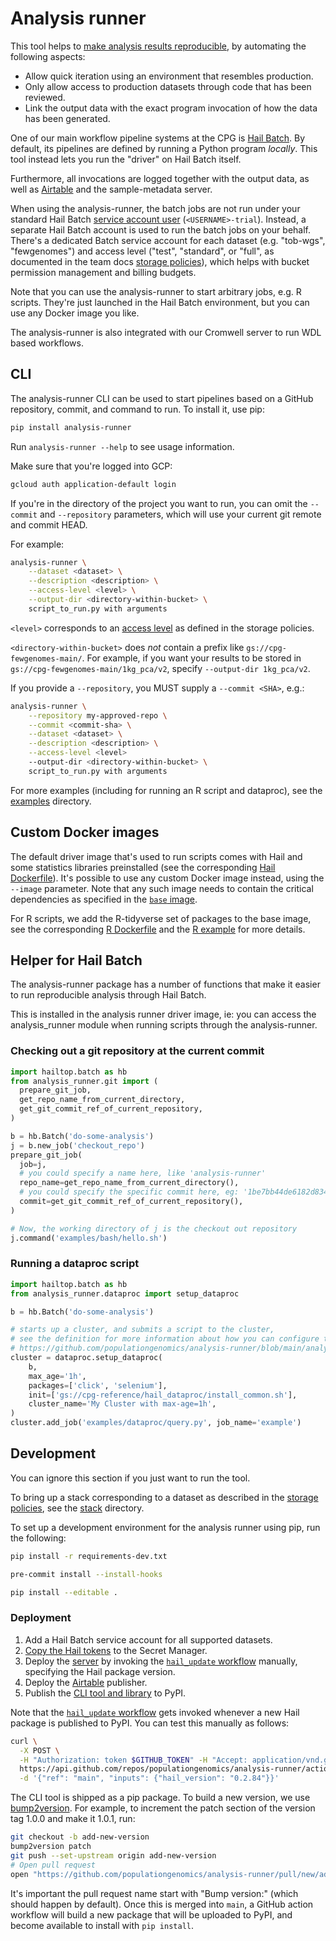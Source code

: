 # Analysis runner

This tool helps to [make analysis results reproducible](https://github.com/populationgenomics/team-docs/blob/main/reproducible_analyses.md),
by automating the following aspects:

- Allow quick iteration using an environment that resembles production.
- Only allow access to production datasets through code that has been reviewed.
- Link the output data with the exact program invocation of how the data has
  been generated.

One of our main workflow pipeline systems at the CPG is
[Hail Batch](https://hail.is/docs/batch/getting_started.html). By default, its
pipelines are defined by running a Python program
_locally_. This tool instead lets you run the "driver" on Hail Batch itself.

Furthermore, all invocations are logged together with the output data, as well as [Airtable](https://airtable.com/tblx9NarwtJwGqTPA/viwIomAHV49Stq5zr) and the sample-metadata server.

When using the analysis-runner, the batch jobs are not run under your standard
Hail Batch [service account user](https://hail.is/docs/batch/service.html#sign-up)
(`<USERNAME>-trial`). Instead, a separate Hail Batch account is
used to run the batch jobs on your behalf. There's a dedicated Batch service
account for each dataset (e.g. "tob-wgs", "fewgenomes") and access level
("test", "standard", or "full", as documented in the team docs
[storage policies](https://github.com/populationgenomics/team-docs/tree/main/storage_policies#analysis-runner)),
which helps with bucket permission management and billing budgets.

Note that you can use the analysis-runner to start arbitrary jobs, e.g. R scripts. They're just launched in the Hail Batch environment, but you can use any Docker image you like.

The analysis-runner is also integrated with our Cromwell server to run WDL based workflows.

## CLI

The analysis-runner CLI can be used to start pipelines based on a GitHub repository,
commit, and command to run. To install it, use pip:

```bash
pip install analysis-runner
```

Run `analysis-runner --help` to see usage information.

Make sure that you're logged into GCP:

```bash
gcloud auth application-default login
```

If you're in the directory of the project you want to run, you can omit the
`--commit` and `--repository` parameters, which will use your current git remote and
commit HEAD.

For example:

```bash
analysis-runner \
    --dataset <dataset> \
    --description <description> \
    --access-level <level> \
    --output-dir <directory-within-bucket> \
    script_to_run.py with arguments
```

`<level>` corresponds to an [access level](https://github.com/populationgenomics/team-docs/tree/main/storage_policies#analysis-runner) as defined in the storage policies.

`<directory-within-bucket>` does _not_ contain a prefix like `gs://cpg-fewgenomes-main/`. For example, if you want your results to be stored in `gs://cpg-fewgenomes-main/1kg_pca/v2`, specify `--output-dir 1kg_pca/v2`.

If you provide a `--repository`, you MUST supply a `--commit <SHA>`, e.g.:

```bash
analysis-runner \
    --repository my-approved-repo \
    --commit <commit-sha> \
    --dataset <dataset> \
    --description <description> \
    --access-level <level>
    --output-dir <directory-within-bucket> \
    script_to_run.py with arguments
```

For more examples (including for running an R script and dataproc), see the
[examples](examples) directory.

## Custom Docker images

The default driver image that's used to run scripts comes with Hail and some statistics libraries preinstalled (see the corresponding [Hail Dockerfile](driver/Dockerfile.hail)). It's possible to use any custom Docker image instead, using the `--image` parameter. Note that any such image needs to contain the critical dependencies as specified in the [`base` image](driver/Dockerfile.base).

For R scripts, we add the R-tidyverse set of packages to the base image, see the corresponding [R Dockerfile](driver/Dockerfile.r) and the [R example](examples/r) for more details.

## Helper for Hail Batch

The analysis-runner package has a number of functions that make it easier to run reproducible analysis through Hail Batch.

This is installed in the analysis runner driver image, ie: you can access the analysis_runner module when running scripts through the analysis-runner.

### Checking out a git repository at the current commit

```python
import hailtop.batch as hb
from analysis_runner.git import (
  prepare_git_job,
  get_repo_name_from_current_directory,
  get_git_commit_ref_of_current_repository,
)

b = hb.Batch('do-some-analysis')
j = b.new_job('checkout_repo')
prepare_git_job(
  job=j,
  # you could specify a name here, like 'analysis-runner'
  repo_name=get_repo_name_from_current_directory(),
  # you could specify the specific commit here, eg: '1be7bb44de6182d834d9bbac6036b841f459a11a'
  commit=get_git_commit_ref_of_current_repository(),
)

# Now, the working directory of j is the checkout out repository
j.command('examples/bash/hello.sh')
```

### Running a dataproc script

```python
import hailtop.batch as hb
from analysis_runner.dataproc import setup_dataproc

b = hb.Batch('do-some-analysis')

# starts up a cluster, and submits a script to the cluster,
# see the definition for more information about how you can configure the cluster
# https://github.com/populationgenomics/analysis-runner/blob/main/analysis_runner/dataproc.py#L80
cluster = dataproc.setup_dataproc(
    b,
    max_age='1h',
    packages=['click', 'selenium'],
    init=['gs://cpg-reference/hail_dataproc/install_common.sh'],
    cluster_name='My Cluster with max-age=1h',
)
cluster.add_job('examples/dataproc/query.py', job_name='example')
```

## Development

You can ignore this section if you just want to run the tool.

To bring up a stack corresponding to a dataset as described in the
[storage policies](https://github.com/populationgenomics/team-docs/tree/main/storage_policies),
see the [stack](stack) directory.

To set up a development environment for the analysis runner using pip, run
the following:

```bash
pip install -r requirements-dev.txt

pre-commit install --install-hooks

pip install --editable .
```

### Deployment

1. Add a Hail Batch service account for all supported datasets.
1. [Copy the Hail tokens](tokens) to the Secret Manager.
1. Deploy the [server](server) by invoking the [`hail_update` workflow](https://github.com/populationgenomics/analysis-runner/blob/main/.github/workflows/hail_update.yaml) manually, specifying the Hail package version.
1. Deploy the [Airtable](airtable) publisher.
1. Publish the [CLI tool and library](analysis_runner) to PyPI.

Note that the [`hail_update` workflow](https://github.com/populationgenomics/analysis-runner/blob/main/.github/workflows/hail_update.yaml) gets invoked whenever a new Hail package is published to PyPI. You can test this manually as follows:

```bash
curl \
  -X POST \
  -H "Authorization: token $GITHUB_TOKEN" -H "Accept: application/vnd.github.v3+json" \
  https://api.github.com/repos/populationgenomics/analysis-runner/actions/workflows/6364059/dispatches \
  -d '{"ref": "main", "inputs": {"hail_version": "0.2.84"}}'
```

The CLI tool is shipped as a pip package. To build a new version,
we use [bump2version](https://pypi.org/project/bump2version/).
For example, to increment the patch section of the version tag 1.0.0 and make
it 1.0.1, run:

```bash
git checkout -b add-new-version
bump2version patch
git push --set-upstream origin add-new-version
# Open pull request
open "https://github.com/populationgenomics/analysis-runner/pull/new/add-new-version"
```

It's important the pull request name start with "Bump version:" (which should happen
by default). Once this is merged into `main`, a GitHub action workflow will build a
new package that will be uploaded to PyPI, and become available to install with `pip install`.
